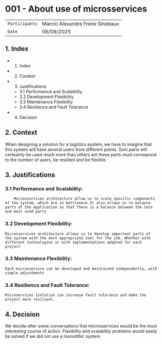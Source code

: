 # 001 - About use of microsservices

|||
|---|---|
|`Participants`| Marcio Alexandre Freire Sindeaux|
|`Date`| 06/09/2025 |

## 1. Index
 * 1. Index
 * 2. Context
 * 3. Justifications
    * 3.1 Performance and Scalability
    * 3.2 Development Flexibility
    * 3.3 Maintenance Flexibility
    * 3.4 Resilience and Fault Tolerance
 * 4. Decision

## 2. Context
When designing a solution for a logistics system, we have to imagine that this system will have several users from different points. Som parts will certeainly be used much more than others ant these parts must correspond to the number of users, be resilient and be flexible.

## 3. Justifications
### 3.1 Performance and Scalability:  
        Microsservices architecture allow us to scale specific components of the system, which are in bottloneck.It also allows us to balance parts of the application so that there is a balance between the less and most used parts
### 3.2 Development Flexibility: 
    Microsservices architecture allows us to develop important parts of the system with the most appropriate tool for the job. Whether with different technologies or with implementations adapted for each project
### 3.3 Maintenance Flexibility:
    Each microsservice can be developed and maintained independently, with simple adjustments
### 3.4 Resilience and Fault Tolerance: 
    Microservices Isolation can increase fault tolerance and make the project more resilient.

## 4. Decision
We decide after some conversations that microsservices would be the most interesting course of action. Flexibility and scalability problems would easily be solved if we did not use a monolithic system. 


